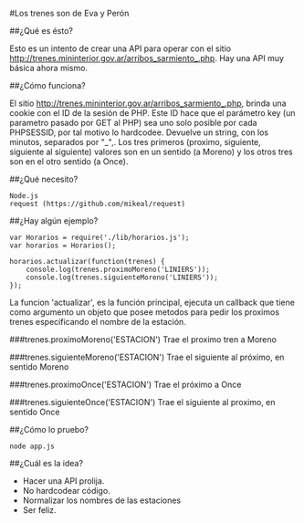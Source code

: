 #Los trenes son de Eva y Perón

##¿Qué es ésto?

Esto es un intento de crear una API para operar con el sitio http://trenes.mininterior.gov.ar/arribos_sarmiento_.php.
Hay una API muy básica ahora mismo.


##¿Cómo funciona?

El sitio http://trenes.mininterior.gov.ar/arribos_sarmiento_.php, brinda una cookie con el ID de la sesión de PHP.
Este ID hace que el parámetro key (un parametro pasado por GET al PHP) sea uno solo posible por cada PHPSESSID, 
por tal motivo lo hardcodee.
Devuelve un string, con los minutos, separados por "_",.
Los tres primeros (proximo, siguiente, siguiente al siguiente) valores son en un sentido (a Moreno) y los otros 
tres son en el otro sentido (a Once).


##¿Qué necesito?

	Node.js
	request (https://github.com/mikeal/request)


##¿Hay algún ejemplo?

	var Horarios = require('./lib/horarios.js');
	var horarios = Horarios();

	horarios.actualizar(function(trenes) {
		console.log(trenes.proximoMoreno('LINIERS'));
		console.log(trenes.siguienteMoreno('LINIERS'));
	});


La funcion 'actualizar', es la función principal, ejecuta un callback que tiene como argumento un objeto que posee metodos 
para pedir los proximos trenes especificando el nombre de la estación.

###trenes.proximoMoreno('ESTACION')
Trae el proximo tren a Moreno

###trenes.siguienteMoreno('ESTACION')
Trae el siguiente al próximo, en sentido Moreno

###trenes.proximoOnce('ESTACION')
Trae el próximo a Once

###trenes.siguienteOnce('ESTACION')
Trae el siguiente al proximo, en sentido Once


##¿Cómo lo pruebo?

	node app.js


##¿Cuál es la idea?

* Hacer una API prolija.
* No hardcodear código.
* Normalizar los nombres de las estaciones
* Ser feliz.


